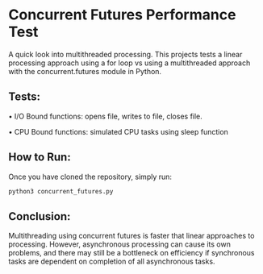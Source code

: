 # Concurrent Futures Performance Test

A quick look into multithreaded processing. This projects tests a linear processing approach using a for loop vs using a multithreaded approach with the concurrent.futures module in Python.

## Tests:

• I/O Bound functions: opens file, writes to file, closes file.

• CPU Bound functions: simulated CPU tasks using sleep function

## How to Run:

Once you have cloned the repository, simply run:

```bash
python3 concurrent_futures.py
```

## Conclusion:

Multithreading using concurrent futures is faster that linear approaches to processing. However, asynchronous processing can cause its own problems, and there may still be a bottleneck on efficiency if synchronous tasks are dependent on completion of all asynchronous tasks.